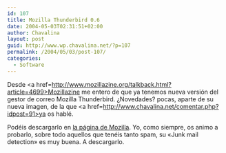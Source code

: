 ```yaml
---
id: 107
title: Mozilla Thunderbird 0.6
date: 2004-05-03T02:31:51+02:00
author: Chavalina
layout: post
guid: http://www.wp.chavalina.net/?p=107
permalink: /2004/05/03/post-107/
categories:
  - Software
---
```

Desde <a href=http://www.mozillazine.org/talkback.html?article=4699>Mozillazine</a> me entero de que ya tenemos nueva versión del gestor de correo Mozilla Thunderbird. &iquest;Novedades? pocas, aparte de su nueva imagen, de la que <a href=http://www.chavalina.net/comentar.php?idpost=91>ya os hablé</a>.

Podéis descargarlo en <a href=http://www.mozilla.org/products/thunderbird/>la página de Mozilla</a>. Yo, como siempre, os animo a probarlo, sobre todo aquellos que tenéis tanto spam, su «Junk mail detection» es muy buena. A descargarlo.